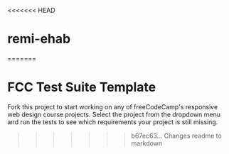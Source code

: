 <<<<<<< HEAD
# remi-ehab
=======
# FCC Test Suite Template

Fork this project to start working on any of freeCodeCamp's responsive web design course projects.
Select the project from the dropdown menu and run the tests to see which requirements your project is still missing.
>>>>>>> b67ec63... Changes readme to markdown
